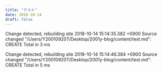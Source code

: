 ```yaml
---
title: "テスト"
date: 2018-10-14
draft: false
---
```

Change detected, rebuilding site
2018-10-14 15:14:35.382 +0900
Source changed "/Users/Y20010920T/Desktop/2001y-blog/content/test.md": CREATE
Total in 3 ms

Change detected, rebuilding site
2018-10-14 15:14:46.384 +0900
Source changed "/Users/Y20010920T/Desktop/2001y-blog/content/test.md": CREATE
Total in 5 ms

